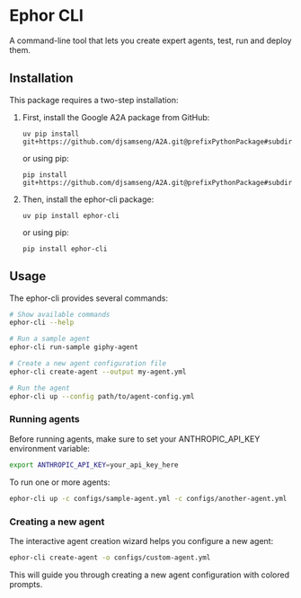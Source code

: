 # Ephor CLI

A command-line tool that lets you create expert agents, test, run and deploy them.

## Installation

This package requires a two-step installation:

1. First, install the Google A2A package from GitHub:

   ```
   uv pip install git+https://github.com/djsamseng/A2A.git@prefixPythonPackage#subdirectory=samples/python
   ```

   or using pip:

   ```
   pip install git+https://github.com/djsamseng/A2A.git@prefixPythonPackage#subdirectory=samples/python
   ```

2. Then, install the ephor-cli package:
   ```
   uv pip install ephor-cli
   ```
   or using pip:
   ```
   pip install ephor-cli
   ```

## Usage

The ephor-cli provides several commands:

```bash
# Show available commands
ephor-cli --help

# Run a sample agent
ephor-cli run-sample giphy-agent

# Create a new agent configuration file
ephor-cli create-agent --output my-agent.yml

# Run the agent
ephor-cli up --config path/to/agent-config.yml
```

### Running agents

Before running agents, make sure to set your ANTHROPIC_API_KEY environment variable:

```bash
export ANTHROPIC_API_KEY=your_api_key_here
```

To run one or more agents:

```bash
ephor-cli up -c configs/sample-agent.yml -c configs/another-agent.yml
```

### Creating a new agent

The interactive agent creation wizard helps you configure a new agent:

```bash
ephor-cli create-agent -o configs/custom-agent.yml
```

This will guide you through creating a new agent configuration with colored prompts.
